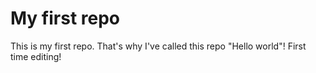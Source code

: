 #  My first repo
This is my first repo. That's why I've called this repo "Hello world"!
First time editing!
